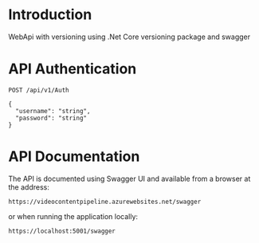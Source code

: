 # Introduction 
WebApi with versioning using .Net Core versioning package and swagger


# API Authentication
```
POST /api/v1/Auth

{
  "username": "string",
  "password": "string"
}
```

# API Documentation

The API is documented using Swagger UI and available from a browser at the address: 

```
https://videocontentpipeline.azurewebsites.net/swagger
```

or when running the application locally:

```
https://localhost:5001/swagger
```